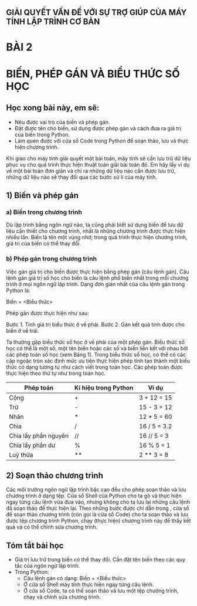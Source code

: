## GIẢI QUYẾT VẤN ĐỀ VỚI SỰ TRỢ GIÚP CỦA MÁY TÍNH LẬP TRÌNH CƠ BẢN

# BÀI 2
# BIẾN, PHÉP GÁN VÀ BIỂU THỨC SỐ HỌC

## Học xong bài này, em sẽ:

- Nêu được vai trò của biến và phép gán.
- Đặt được tên cho biến, sử dụng được phép gán và cách đưa ra giá trị của biến trong Python.
- Làm quen được với cửa sổ Code trong Python để soạn thảo, lưu và thực hiện chương trình.

Khi giao cho máy tính giải quyết một bài toán, máy tính sẽ cần lưu trữ dữ liệu phục vụ cho quá trình thực hiện thuật toán giải bài toán đó. Em hãy lấy ví dụ về một bài toán đơn giản và chỉ ra những dữ liệu nào cần được lưu trữ, những dữ liệu nào sẽ thay đổi qua các bước xử lí của máy tính.

## 1) Biến và phép gán

### a) Biến trong chương trình

Dù lập trình bằng ngôn ngữ nào, ta cũng phải biết sử dụng biến để lưu dữ liệu cần thiết cho chương trình, nhất là những chương trình được thực hiện nhiều lần. Biến là tên một vùng nhớ; trong quá trình thực hiện chương trình, giá trị của biến có thể thay đổi.

### b) Phép gán trong chương trình

Việc gán giá trị cho biến được thực hiện bằng phép gán (câu lệnh gán). Câu lệnh gán giá trị số học cho biến là câu lệnh phổ biến nhất trong mỗi chương trình ở mọi ngôn ngữ lập trình. Dạng đơn giản nhất của câu lệnh gán trong Python là:

Biến = <Biểu thức>

Phép gán được thực hiện như sau:

Bước 1. Tính giá trị biểu thức ở vế phải.
Bước 2. Gán kết quả tính được cho biến ở vế trái.

Ta thường gặp biểu thức số học ở vế phải của một phép gán. Biểu thức số học có thể là một số, một tên biến hoặc các số và biến liên kết với nhau bởi các phép toán số học (xem Bảng 1). Trong biểu thức số học, có thể có các cặp ngoặc tròn xác định mức ưu tiên thực hiện phép tính tạo thành một biểu thức có dạng tương tự như cách viết trong toán học. Các phép toán được thực hiện theo thứ tự như trong toán học.

| Phép toán | Kí hiệu trong Python | Ví dụ |
|---|---|---|
| Cộng | + | 3 + 12 = 15 |
| Trừ | - | 15 - 3 = 12 |
| Nhân | * | 12 * 5 = 60 |
| Chia | / | 16 / 5 = 3.2 |
| Chia lấy phần nguyên | // | 16 // 5 = 3 |
| Chia lấy phần dư | % | 16 % 5 = 1 |
| Luỹ thừa | ** | 2 ** 3 = 8 |

## 2) Soạn thảo chương trình

Các môi trường ngôn ngữ lập trình bậc cao đều cho phép soạn thảo và lưu chương trình ở dạng tệp. Cửa sổ Shell của Python cho ta gõ và thực hiện ngay từng câu lệnh vừa đưa vào, nhưng không cho ta lưu lại những câu lệnh đã soạn thảo để thực hiện lại. Theo những bước được chỉ dẫn trong , cửa sổ để soạn thảo chương trình (còn gọi là cửa sổ Code) cho ta soạn thảo và lưu được tệp chương trình Python, chạy (thực hiện) chương trình này để thấy kết quả và có thể chỉnh sửa chương trình.

## Tóm tắt bài học

- Giá trị lưu trữ trong biến có thể thay đổi. Cần đặt tên biến theo các quy tắc của ngôn ngữ lập trình.
- Trong Python:
    - Câu lệnh gán có dạng: Biến = <Biểu thức>
    - Ở cửa sổ Shell máy tính thực hiện ngay từng câu lệnh.
    - Ở cửa sổ Code, ta có thể soạn thảo và lưu một tệp chương trình, chạy và chỉnh sửa chương trình.
